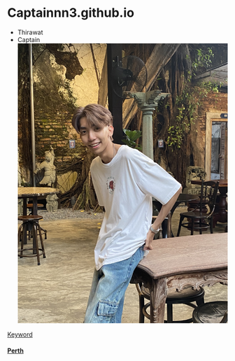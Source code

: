 # Captainnn3.github.io

- Thirawat
 - Captain
![Captain](IMG_9591.jpeg)

[Keyword](Keyword)
#### [Perth](https://teamgamer11.github.io)


